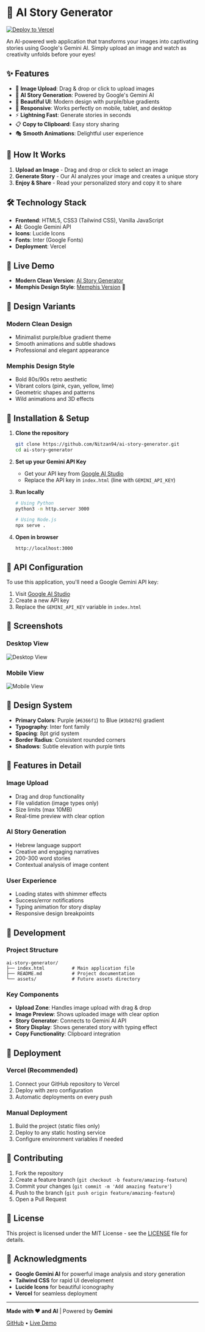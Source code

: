 # 🚀 AI Story Generator

[![Deploy to Vercel](https://vercel.com/button)](https://vercel.com/new/clone?repository-url=https://github.com/Nitzan94/ai-story-generator)

An AI-powered web application that transforms your images into captivating stories using Google's Gemini AI. Simply upload an image and watch as creativity unfolds before your eyes!

## ✨ Features

- 📸 **Image Upload**: Drag & drop or click to upload images
- 🤖 **AI Story Generation**: Powered by Google's Gemini AI
- 🎨 **Beautiful UI**: Modern design with purple/blue gradients
- 📱 **Responsive**: Works perfectly on mobile, tablet, and desktop
- ⚡ **Lightning Fast**: Generate stories in seconds
- 📋 **Copy to Clipboard**: Easy story sharing
- 🎭 **Smooth Animations**: Delightful user experience

## 🎯 How It Works

1. **Upload an Image** - Drag and drop or click to select an image
2. **Generate Story** - Our AI analyzes your image and creates a unique story
3. **Enjoy & Share** - Read your personalized story and copy it to share

## 🛠️ Technology Stack

- **Frontend**: HTML5, CSS3 (Tailwind CSS), Vanilla JavaScript
- **AI**: Google Gemini API
- **Icons**: Lucide Icons
- **Fonts**: Inter (Google Fonts)
- **Deployment**: Vercel

## 🚀 Live Demo

- **Modern Clean Version**: [AI Story Generator](https://ai-story-generator-gi6hj5cd3-nitzans-projects-d0fda97a.vercel.app)
- **Memphis Design Style**: [Memphis Version](https://ai-story-generator-gi6hj5cd3-nitzans-projects-d0fda97a.vercel.app/memphis-style.html) 🎨

## 🎨 Design Variants

### Modern Clean Design
- Minimalist purple/blue gradient theme
- Smooth animations and subtle shadows
- Professional and elegant appearance

### Memphis Design Style
- Bold 80s/90s retro aesthetic
- Vibrant colors (pink, cyan, yellow, lime)
- Geometric shapes and patterns
- Wild animations and 3D effects

## 🔧 Installation & Setup

1. **Clone the repository**
   ```bash
   git clone https://github.com/Nitzan94/ai-story-generator.git
   cd ai-story-generator
   ```

2. **Set up your Gemini API Key**
   - Get your API key from [Google AI Studio](https://makersuite.google.com/app/apikey)
   - Replace the API key in `index.html` (line with `GEMINI_API_KEY`)

3. **Run locally**
   ```bash
   # Using Python
   python3 -m http.server 3000
   
   # Using Node.js
   npx serve .
   ```

4. **Open in browser**
   ```
   http://localhost:3000
   ```

## 🔑 API Configuration

To use this application, you'll need a Google Gemini API key:

1. Visit [Google AI Studio](https://makersuite.google.com/app/apikey)
2. Create a new API key
3. Replace the `GEMINI_API_KEY` variable in `index.html`

## 📱 Screenshots

### Desktop View
![Desktop View](https://via.placeholder.com/800x600/6366f1/ffffff?text=Desktop+View)

### Mobile View
![Mobile View](https://via.placeholder.com/400x800/8b5cf6/ffffff?text=Mobile+View)

## 🎨 Design System

- **Primary Colors**: Purple (`#6366f1`) to Blue (`#3b82f6`) gradient
- **Typography**: Inter font family
- **Spacing**: 8pt grid system
- **Border Radius**: Consistent rounded corners
- **Shadows**: Subtle elevation with purple tints

## 🌟 Features in Detail

### Image Upload
- Drag and drop functionality
- File validation (image types only)
- Size limits (max 10MB)
- Real-time preview with clear option

### AI Story Generation
- Hebrew language support
- Creative and engaging narratives
- 200-300 word stories
- Contextual analysis of image content

### User Experience
- Loading states with shimmer effects
- Success/error notifications
- Typing animation for story display
- Responsive design breakpoints

## 🔄 Development

### Project Structure
```
ai-story-generator/
├── index.html          # Main application file
├── README.md           # Project documentation
└── assets/             # Future assets directory
```

### Key Components
- **Upload Zone**: Handles image upload with drag & drop
- **Image Preview**: Shows uploaded image with clear option
- **Story Generator**: Connects to Gemini AI API
- **Story Display**: Shows generated story with typing effect
- **Copy Functionality**: Clipboard integration

## 🚀 Deployment

### Vercel (Recommended)
1. Connect your GitHub repository to Vercel
2. Deploy with zero configuration
3. Automatic deployments on every push

### Manual Deployment
1. Build the project (static files only)
2. Deploy to any static hosting service
3. Configure environment variables if needed

## 🤝 Contributing

1. Fork the repository
2. Create a feature branch (`git checkout -b feature/amazing-feature`)
3. Commit your changes (`git commit -m 'Add amazing feature'`)
4. Push to the branch (`git push origin feature/amazing-feature`)
5. Open a Pull Request

## 📄 License

This project is licensed under the MIT License - see the [LICENSE](LICENSE) file for details.

## 🙏 Acknowledgments

- **Google Gemini AI** for powerful image analysis and story generation
- **Tailwind CSS** for rapid UI development
- **Lucide Icons** for beautiful iconography
- **Vercel** for seamless deployment

---

**Made with ❤️ and AI** | Powered by **Gemini**

[GitHub](https://github.com/Nitzan94/ai-story-generator) • [Live Demo](https://ai-story-generator-nitzan94.vercel.app)